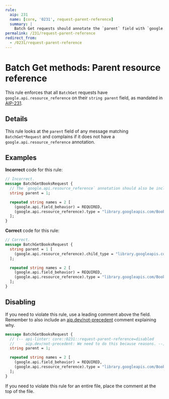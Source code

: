 ```yaml
---
rule:
  aip: 231
  name: [core, '0231', request-parent-reference]
  summary: |
    Batch Get requests should annotate the `parent` field with `google.api.resource_reference`.
permalink: /231/request-parent-reference
redirect_from:
  - /0231/request-parent-reference
---
```


# Batch Get methods: Parent resource reference

This rule enforces that all `BatchGet` requests have
`google.api.resource_reference` on their `string parent` field, as mandated in
[AIP-231][].

## Details

This rule looks at the `parent` field of any message matching `BatchGet*Request` and
complains if it does not have a `google.api.resource_reference` annotation.

## Examples

**Incorrect** code for this rule:

```proto
// Incorrect.
message BatchGetBooksRequest {
  // The `google.api.resource_reference` annotation should also be included.
  string parent = 1;

  repeated string names = 2 [
    (google.api.field_behavior) = REQUIRED,
    (google.api.resource_reference).type = "library.googleapis.com/Book"
  ];
}
```

**Correct** code for this rule:

```proto
// Correct.
message BatchGetBooksRequest {
  string parent = 1 [
    (google.api.resource_reference).child_type = "library.googleapis.com/Book"
  ];

  repeated string names = 2 [
    (google.api.field_behavior) = REQUIRED,
    (google.api.resource_reference).type = "library.googleapis.com/Book"
  ];
}
```

## Disabling

If you need to violate this rule, use a leading comment above the field.
Remember to also include an [aip.dev/not-precedent][] comment explaining why.

```proto
message BatchGetBooksRequest {
  // (-- api-linter: core::0231::request-parent-reference=disabled
  //     aip.dev/not-precedent: We need to do this because reasons. --)
  string parent = 1;

  repeated string names = 2 [
    (google.api.field_behavior) = REQUIRED,
    (google.api.resource_reference).type = "library.googleapis.com/Book"
  ];
}
```

If you need to violate this rule for an entire file, place the comment at the
top of the file.

[aip-231]: https://aip.dev/231
[aip.dev/not-precedent]: https://aip.dev/not-precedent

